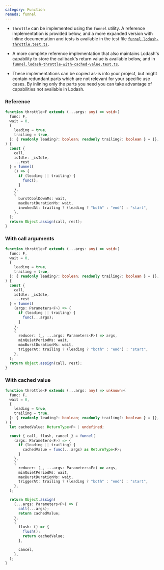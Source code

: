 ```yaml
---
category: Function
remeda: funnel
---
```


- `throttle` can be implemented using the `funnel` utility. A reference
  implementation is provided below, and a more expanded version with inline
  documentation and tests is available in the test file [`funnel.lodash-throttle.test.ts`](https://github.com/remeda/remeda/blob/main/packages/remeda/src/funnel.lodash-throttle.test.ts).

- A more complete reference implementation that also maintains Lodash's
  capability to store the callback's return value is available below, and in [`funnel.lodash-throttle-with-cached-value.test.ts`](https://github.com/remeda/remeda/blob/main/packages/remeda/src/funnel.lodash-throttle-with-cached-value.test.ts).

- These implementations can be copied as-is into your project, but might contain
  redundant parts which are not relevant for your specific use cases. By
  inlining only the parts you need you can take advantage of capabilities not
  available in Lodash.

### Reference

```ts
function throttle<F extends (...args: any) => void>(
  func: F,
  wait = 0,
  {
    leading = true,
    trailing = true,
  }: { readonly leading?: boolean; readonly trailing?: boolean } = {},
) {
  const {
    call,
    isIdle: _isIdle,
    ...rest
  } = funnel(
    () => {
      if (leading || trailing) {
        func();
      }
    },
    {
      burstCoolDownMs: wait,
      maxBurstDurationMs: wait,
      invokedAt: trailing ? (leading ? "both" : "end") : "start",
    },
  );
  return Object.assign(call, rest);
}
```

### With call arguments

```ts
function throttle<F extends (...args: any) => void>(
  func: F,
  wait = 0,
  {
    leading = true,
    trailing = true,
  }: { readonly leading?: boolean; readonly trailing?: boolean } = {},
) {
  const {
    call,
    isIdle: _isIdle,
    ...rest
  } = funnel(
    (args: Parameters<F>) => {
      if (leading || trailing) {
        func(...args);
      }
    },
    {
      reducer: (_, ...args: Parameters<F>) => args,
      minQuietPeriodMs: wait,
      maxBurstDurationMs: wait,
      triggerAt: trailing ? (leading ? "both" : "end") : "start",
    },
  );
  return Object.assign(call, rest);
}
```

### With cached value

```ts
function throttle<F extends (...args: any) => unknown>(
  func: F,
  wait = 0,
  {
    leading = true,
    trailing = true,
  }: { readonly leading?: boolean; readonly trailing?: boolean } = {},
) {
  let cachedValue: ReturnType<F> | undefined;

  const { call, flush, cancel } = funnel(
    (args: Parameters<F>) => {
      if (leading || trailing) {
        cachedValue = func(...args) as ReturnType<F>;
      }
    },
    {
      reducer: (_, ...args: Parameters<F>) => args,
      minQuietPeriodMs: wait,
      maxBurstDurationMs: wait,
      triggerAt: trailing ? (leading ? "both" : "end") : "start",
    },
  );

  return Object.assign(
    (...args: Parameters<F>) => {
      call(...args);
      return cachedValue;
    },
    {
      flush: () => {
        flush();
        return cachedValue;
      },

      cancel,
    },
  );
}
```
